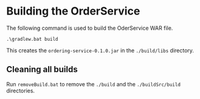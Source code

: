 # Building the OrderService #
The following command is used to build the OderService WAR file.

```
.\gradlew.bat build

```
This creates the ```ordering-service-0.1.0.jar``` in the ```./build/libs``` directory.

## Cleaning all builds ##

Run ```removeBuild.bat``` to remove the ```./build``` and the ```./buildSrc/build``` directories.